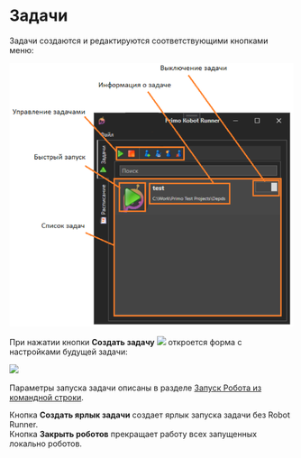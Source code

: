 # Задачи

Задачи создаются и редактируются соответствующими кнопками меню:

![](<../../../.gitbook/assets/Задачи. Кнопки меню.png>)

При нажатии кнопки **Создать задачу** ![](<../../.gitbook/assets/Раннер. Создать задачу.png>) откроется форма с настройками будущей задачи:

![](<../../.gitbook/assets/Создание задачи.png>)

Параметры запуска задачи описаны в разделе [Запуск Робота из командной строки](https://docs.primo-rpa.ru/primo-rpa/primo-robot/launch-command).

Кнопка **Создать ярлык задачи** создает ярлык запуска задачи без Robot Runner.\
Кнопка **Закрыть роботов** прекращает работу всех запущенных локально роботов.
